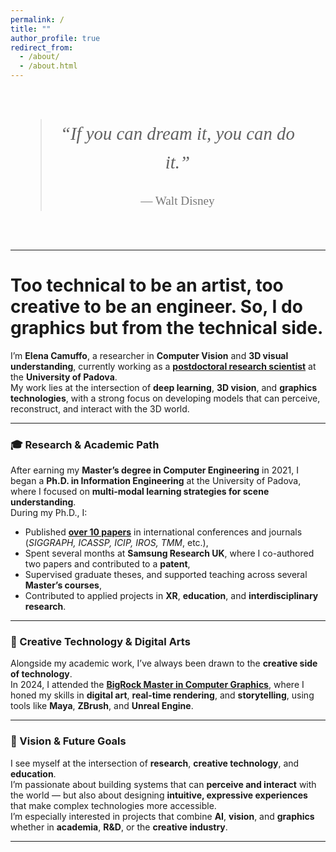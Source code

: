 ```yaml
---
permalink: /
title: ""
author_profile: true
redirect_from: 
  - /about/
  - /about.html
---
```


<div class="quote-page">
  <blockquote>
    “If you can dream it, you can do it.”
    <footer>— Walt Disney</footer>
  </blockquote>
</div>

---

<!--style>
.profile-container {
  float: left;
  margin-right: 30px;
  text-align: center;
  width: 150px;
}

.profile-pic {
  border-radius: 50%;
  width: 120px;
  height: 120px;
  object-fit: cover;
  margin-bottom: 10px;
  box-shadow: 0 0 5px rgba(0,0,0,0.1);
}

.social-icons-custom a {
  font-size: 1.1rem;
  margin: 0 6px;
  color: #555;
  text-decoration: none;
}

social-icons a:hover {
  color: #000;
}
</style>


<div class="profile-container">
  <img src="/images/bio-photo.jpg" class="profile-pic" alt="Elena Camuffo">
  
  <div class="social-icons-custom">
    <a href="https://github.com/elenacamuffo" target="_blank"><i class="fab fa-github"></i></a>
    <a href="https://scholar.google.com/citations?user=XXXXX" target="_blank"><i class="ai ai-google-scholar"></i></a>
    <a href="https://linkedin.com/in/yourprofile" target="_blank"><i class="fab fa-linkedin"></i></a>
  </div>
</div-->

<style>
  .quote-page {
  display: flex;
  justify-content: center;
  align-items: center;
  padding: 3rem;
  text-align: center;
  font-size: 1.8rem;
  font-style: italic;
  font-family: Georgia, serif;
}

.quote-page blockquote {
  max-width: 800px;
  margin: 0 auto;
  line-height: 1.6;
}

.quote-page footer {
  margin-top: 1.5rem;
  font-size: 1.2rem;
  font-style: normal;
  color: #777;
}
</style>

# Too technical to be an artist, too creative to be an engineer. So, I do graphics but from the technical side.

I’m **Elena Camuffo**, a researcher in **Computer Vision** and **3D visual understanding**, currently working as a [**postdoctoral research scientist**](https://medialab.dei.unipd.it/members/elena-camuffo/) at the **University of Padova**.  
My work lies at the intersection of **deep learning**, **3D vision**, and **graphics technologies**, with a strong focus on developing models that can perceive, reconstruct, and interact with the 3D world.

---

### 🎓 Research & Academic Path

After earning my **Master’s degree in Computer Engineering** in 2021, I began a **Ph.D. in Information Engineering** at the University of Padova, where I focused on **multi-modal learning strategies for scene understanding**.  
During my Ph.D., I:

- Published [**over 10 papers**](publications) in international conferences and journals  
(*SIGGRAPH, ICASSP, ICIP, IROS, TMM*, etc.),
- Spent several months at **Samsung Research UK**, where I co-authored two papers and contributed to a **patent**,
- Supervised graduate theses, and supported teaching across several **Master’s courses**,
- Contributed to applied projects in **XR**, **education**, and **interdisciplinary research**.

---

### 🎨 Creative Technology & Digital Arts

Alongside my academic work, I’ve always been drawn to the **creative side of technology**.  
In 2024, I attended the [**BigRock Master in Computer Graphics**](portfolio), where I honed my skills in **digital art**, **real-time rendering**, and **storytelling**, using tools like **Maya**, **ZBrush**, and **Unreal Engine**.

---

### 🚀 Vision & Future Goals

I see myself at the intersection of **research**, **creative technology**, and **education**.  
I’m passionate about building systems that can **perceive and interact** with the world — but also about designing **intuitive, expressive experiences** that make complex technologies more accessible.  
I’m especially interested in projects that combine **AI**, **vision**, and **graphics** whether in **academia**, **R&D**, or the **creative industry**.

---